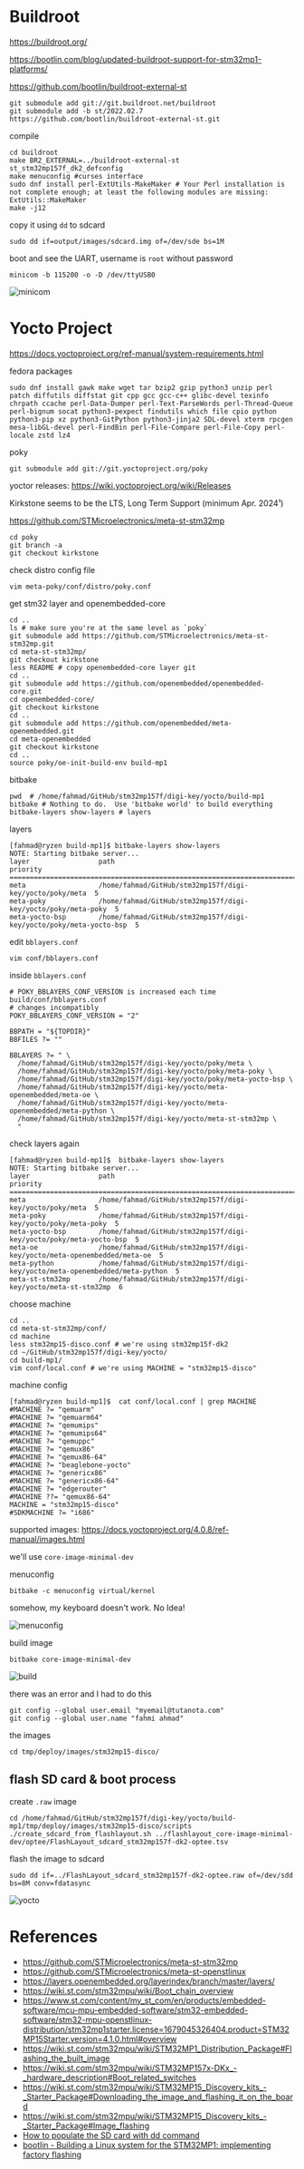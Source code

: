 # Buildroot

https://buildroot.org/

https://bootlin.com/blog/updated-buildroot-support-for-stm32mp1-platforms/

https://github.com/bootlin/buildroot-external-st

```shell
git submodule add git://git.buildroot.net/buildroot
git submodule add -b st/2022.02.7 https://github.com/bootlin/buildroot-external-st.git
```

compile

```shell
cd buildroot
make BR2_EXTERNAL=../buildroot-external-st st_stm32mp157f_dk2_defconfig
make menuconfig #curses interface
sudo dnf install perl-ExtUtils-MakeMaker # Your Perl installation is not complete enough; at least the following modules are missing: ExtUtils::MakeMaker
make -j12
```

copy it using `dd` to sdcard

```shell
sudo dd if=output/images/sdcard.img of=/dev/sde bs=1M
```

boot and see the UART, username is `root` without password

```shell
minicom -b 115200 -o -D /dev/ttyUSB0
```

![minicom](../images/Screenshot%20from%202023-03-17%2023-38-12.png)

# Yocto Project

https://docs.yoctoproject.org/ref-manual/system-requirements.html

fedora packages

```shell
sudo dnf install gawk make wget tar bzip2 gzip python3 unzip perl patch diffutils diffstat git cpp gcc gcc-c++ glibc-devel texinfo chrpath ccache perl-Data-Dumper perl-Text-ParseWords perl-Thread-Queue perl-bignum socat python3-pexpect findutils which file cpio python python3-pip xz python3-GitPython python3-jinja2 SDL-devel xterm rpcgen mesa-libGL-devel perl-FindBin perl-File-Compare perl-File-Copy perl-locale zstd lz4
```

poky

```shell
git submodule add git://git.yoctoproject.org/poky
```

yoctor releases: https://wiki.yoctoproject.org/wiki/Releases

Kirkstone seems to be the LTS, Long Term Support (minimum Apr. 2024¹)

https://github.com/STMicroelectronics/meta-st-stm32mp

```shell
cd poky
git branch -a
git checkout kirkstone
```

check distro config file

```shell
vim meta-poky/conf/distro/poky.conf
```

get stm32 layer and openembedded-core

```shell
cd ..
ls # make sure you're at the same level as `poky`
git submodule add https://github.com/STMicroelectronics/meta-st-stm32mp.git
cd meta-st-stm32mp/
git checkout kirkstone
less README # copy openembedded-core layer git
cd ..
git submodule add https://github.com/openembedded/openembedded-core.git
cd openembedded-core/
git checkout kirkstone
cd ..
git submodule add https://github.com/openembedded/meta-openembedded.git
cd meta-openembedded
git checkout kirkstone
cd ..
source poky/oe-init-build-env build-mp1
```

bitbake

```shell
pwd  # /home/fahmad/GitHub/stm32mp157f/digi-key/yocto/build-mp1
bitbake # Nothing to do.  Use 'bitbake world' to build everything
bitbake-layers show-layers # layers
```

layers

```shell
[fahmad@ryzen build-mp1]$ bitbake-layers show-layers
NOTE: Starting bitbake server...
layer                 path                                      priority
==========================================================================
meta                  /home/fahmad/GitHub/stm32mp157f/digi-key/yocto/poky/meta  5
meta-poky             /home/fahmad/GitHub/stm32mp157f/digi-key/yocto/poky/meta-poky  5
meta-yocto-bsp        /home/fahmad/GitHub/stm32mp157f/digi-key/yocto/poky/meta-yocto-bsp  5
```

edit `bblayers.conf`

```shell
vim conf/bblayers.conf
```

inside `bblayers.conf`

```config
# POKY_BBLAYERS_CONF_VERSION is increased each time build/conf/bblayers.conf
# changes incompatibly
POKY_BBLAYERS_CONF_VERSION = "2"

BBPATH = "${TOPDIR}"
BBFILES ?= ""

BBLAYERS ?= " \
  /home/fahmad/GitHub/stm32mp157f/digi-key/yocto/poky/meta \
  /home/fahmad/GitHub/stm32mp157f/digi-key/yocto/poky/meta-poky \
  /home/fahmad/GitHub/stm32mp157f/digi-key/yocto/poky/meta-yocto-bsp \
  /home/fahmad/GitHub/stm32mp157f/digi-key/yocto/meta-openembedded/meta-oe \
  /home/fahmad/GitHub/stm32mp157f/digi-key/yocto/meta-openembedded/meta-python \
  /home/fahmad/GitHub/stm32mp157f/digi-key/yocto/meta-st-stm32mp \
  "
```

check layers again

```shell
[fahmad@ryzen build-mp1]$  bitbake-layers show-layers
NOTE: Starting bitbake server...
layer                 path                                      priority
==========================================================================
meta                  /home/fahmad/GitHub/stm32mp157f/digi-key/yocto/poky/meta  5
meta-poky             /home/fahmad/GitHub/stm32mp157f/digi-key/yocto/poky/meta-poky  5
meta-yocto-bsp        /home/fahmad/GitHub/stm32mp157f/digi-key/yocto/poky/meta-yocto-bsp  5
meta-oe               /home/fahmad/GitHub/stm32mp157f/digi-key/yocto/meta-openembedded/meta-oe  5
meta-python           /home/fahmad/GitHub/stm32mp157f/digi-key/yocto/meta-openembedded/meta-python  5
meta-st-stm32mp       /home/fahmad/GitHub/stm32mp157f/digi-key/yocto/meta-st-stm32mp  6
```

choose machine

```shell
cd ..
cd meta-st-stm32mp/conf/
cd machine
less stm32mp15-disco.conf # we're using stm32mp15f-dk2
cd ~/GitHub/stm32mp157f/digi-key/yocto/
cd build-mp1/
vim conf/local.conf # we're using MACHINE = "stm32mp15-disco"
```

machine config

```shell
[fahmad@ryzen build-mp1]$  cat conf/local.conf | grep MACHINE
#MACHINE ?= "qemuarm"
#MACHINE ?= "qemuarm64"
#MACHINE ?= "qemumips"
#MACHINE ?= "qemumips64"
#MACHINE ?= "qemuppc"
#MACHINE ?= "qemux86"
#MACHINE ?= "qemux86-64"
#MACHINE ?= "beaglebone-yocto"
#MACHINE ?= "genericx86"
#MACHINE ?= "genericx86-64"
#MACHINE ?= "edgerouter"
#MACHINE ??= "qemux86-64"
MACHINE = "stm32mp15-disco"
#SDKMACHINE ?= "i686"
```

supported images: https://docs.yoctoproject.org/4.0.8/ref-manual/images.html

we'll use `core-image-minimal-dev`

menuconfig

```shell
bitbake -c menuconfig virtual/kernel
```

somehow, my keyboard doesn't work. No Idea!

![menuconfig](../images/Screenshot%20from%202023-03-18%2010-47-52.png)

build image

```shell
bitbake core-image-minimal-dev
```

![build](../images/Screenshot%20from%202023-03-18%2011-36-43.png)

there was an error and I had to do this

```shell
git config --global user.email "myemail@tutanota.com"
git config --global user.name "fahmi ahmad"
```

the images

```shell
cd tmp/deploy/images/stm32mp15-disco/
```

## flash SD card & boot process

create `.raw` image

```shell
cd /home/fahmad/GitHub/stm32mp157f/digi-key/yocto/build-mp1/tmp/deploy/images/stm32mp15-disco/scripts
./create_sdcard_from_flashlayout.sh ../flashlayout_core-image-minimal-dev/optee/FlashLayout_sdcard_stm32mp157f-dk2-optee.tsv
```

flash the image to sdcard

```shell
sudo dd if=../FlashLayout_sdcard_stm32mp157f-dk2-optee.raw of=/dev/sdd bs=8M conv=fdatasync
```

![yocto](../images/Screenshot%20from%202023-03-18%2016-50-54.png)

# References

- https://github.com/STMicroelectronics/meta-st-stm32mp
- https://github.com/STMicroelectronics/meta-st-openstlinux
- https://layers.openembedded.org/layerindex/branch/master/layers/
- https://wiki.st.com/stm32mpu/wiki/Boot_chain_overview
- https://www.st.com/content/my_st_com/en/products/embedded-software/mcu-mpu-embedded-software/stm32-embedded-software/stm32-mpu-openstlinux-distribution/stm32mp1starter.license=1679045326404.product=STM32MP15Starter.version=4.1.0.html#overview
- https://wiki.st.com/stm32mpu/wiki/STM32MP1_Distribution_Package#Flashing_the_built_image
- https://wiki.st.com/stm32mpu/wiki/STM32MP157x-DKx_-_hardware_description#Boot_related_switches
- https://wiki.st.com/stm32mpu/wiki/STM32MP15_Discovery_kits_-_Starter_Package#Downloading_the_image_and_flashing_it_on_the_board
- https://wiki.st.com/stm32mpu/wiki/STM32MP15_Discovery_kits_-_Starter_Package#Image_flashing
- [How to populate the SD card with dd command](https://wiki.st.com/stm32mpu/wiki/How_to_populate_the_SD_card_with_dd_command)
- [bootlin - Building a Linux system for the STM32MP1: implementing factory flashing](https://bootlin.com/blog/building-a-linux-system-for-the-stm32mp1-implementing-factory-flashing/)
